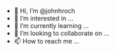 - 👋 Hi, I’m @johnhroch
- 👀 I’m interested in ...
- 🌱 I’m currently learning ...
- 💞️ I’m looking to collaborate on ...
- 📫 How to reach me ...

<!---
johnhroch/johnhroch is a ✨ special ✨ repository because its `README.md` (this file) appears on your GitHub profile.
You can click the Preview link to take a look at your changes.
--->
